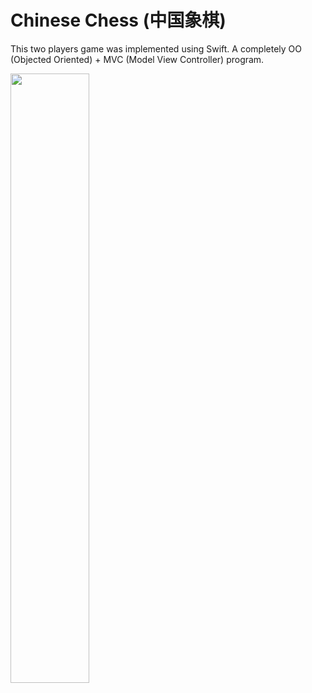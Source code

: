 # Chinese Chess (中国象棋)
This two players game was implemented using Swift. A completely OO (Objected Oriented) + MVC (Model View Controller) program.

<img src="http://i67.tinypic.com/301os9s.jpg" width="50%">
